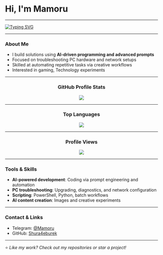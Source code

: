 # Hi, I'm Mamoru
---

[![Typing SVG](https://readme-typing-svg.demolab.com?font=Fira+Code&pause=1000&center=true&vCenter=true&width=435&lines=AI+Prompt+Crafter;Automated+Coding+Enthusiast;Hardware+Tinkerer)](https://git.io/typing-svg)

---

### About Me
-  I build solutions using **AI-driven programming and advanced prompts**
-  Focused on troubleshooting PC hardware and network setups
-  Skilled at automating repetitive tasks via creative workflows
-  Interested in gaming, Technology experiments

---

<div align="center">
  <h3 align="center">GitHub Profile Stats</h3>
  <img src="https://github-readme-stats.vercel.app/api?username=Shura4eburek&show_icons=true&theme=radical" />
</div>

---

<div align="center">
  <h3 align="center">Top Languages</h3>
  <img src="https://github-readme-stats.vercel.app/api/top-langs/?username=Shura4eburek&layout=compact&theme=radical" />
</div>

---

<div align="center">
  <h3 align="center">Profile Views</h3>
  <a href="https://u8views.com/github/Shura4eburek">
    <img src="https://u8views.com/api/v1/github/profiles/69597036/views/day-week-month-total-count.svg" />
  </a>
</div>

---

### Tools & Skills
-  **AI-powered development**: Coding via prompt engineering and automation
-  **PC troubleshooting**: Upgrading, diagnostics, and network configuration
-  **Scripting**: PowerShell, Python, batch workflows  
-  **AI content creation**: Images and creative experiments

---

### Contact & Links
- Telegram: [@Mamoru](https://t.me/)
- GitHub: [Shura4eburek](https://github.com/Shura4eburek)

---
⭐️ _Like my work? Check out my repositories or star a project!_
